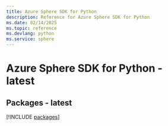 ```yaml
---
title: Azure Sphere SDK for Python
description: Reference for Azure Sphere SDK for Python
ms.date: 02/14/2025
ms.topic: reference
ms.devlang: python
ms.service: sphere
---
```

# Azure Sphere SDK for Python - latest
## Packages - latest
[!INCLUDE [packages](sphere-index.md)]